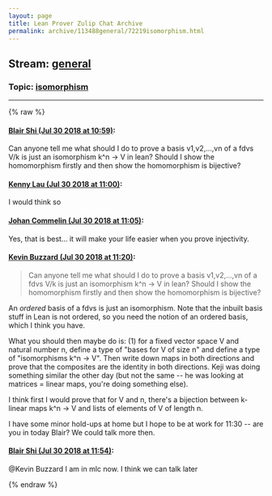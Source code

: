 ```yaml
---
layout: page
title: Lean Prover Zulip Chat Archive 
permalink: archive/113488general/72219isomorphism.html
---
```


## Stream: [general](index.html)
### Topic: [isomorphism](72219isomorphism.html)

---


{% raw %}
#### [ Blair Shi (Jul 30 2018 at 10:59)](https://leanprover.zulipchat.com/#narrow/stream/113488-general/topic/isomorphism/near/130566051):
<p>Can anyone tell me what should I do to prove a basis v1,v2,...,vn of a fdvs V/k is just an isomorphism k^n -&gt; V in lean? Should I show the homomorphism firstly and then show the homomorphism is bijective?</p>

#### [ Kenny Lau (Jul 30 2018 at 11:00)](https://leanprover.zulipchat.com/#narrow/stream/113488-general/topic/isomorphism/near/130566059):
<p>I would think so</p>

#### [ Johan Commelin (Jul 30 2018 at 11:05)](https://leanprover.zulipchat.com/#narrow/stream/113488-general/topic/isomorphism/near/130566275):
<p>Yes, that is best... it will make your life easier when you prove injectivity.</p>

#### [ Kevin Buzzard (Jul 30 2018 at 11:20)](https://leanprover.zulipchat.com/#narrow/stream/113488-general/topic/isomorphism/near/130566917):
<blockquote>
<p>Can anyone tell me what should I do to prove a basis v1,v2,...,vn of a fdvs V/k is just an isomorphism k^n -&gt; V in lean? Should I show the homomorphism firstly and then show the homomorphism is bijective?</p>
</blockquote>
<p>An <em>ordered</em> basis of a fdvs is just an isomorphism. Note that the inbuilt basis stuff in Lean is not ordered, so you need the notion of an ordered basis, which I think you have. </p>
<p>What you should then maybe do is: (1) for a fixed vector space V and natural number n, define a type of "bases for V of size n" and define a type of "isomorphisms k^n -&gt; V". Then write down maps in both directions and prove that the composites are the identity in both directions. Keji was doing something similar the other day (but not the same -- he was looking at matrices = linear maps, you're doing something else). </p>
<p>I think first I would prove that for V and n, there's a bijection between k-linear maps k^n -&gt; V and lists of elements of V of length n.</p>
<p>I have some minor hold-ups at home but I hope to be at work for 11:30 -- are you in today Blair? We could talk more then.</p>

#### [ Blair Shi (Jul 30 2018 at 11:54)](https://leanprover.zulipchat.com/#narrow/stream/113488-general/topic/isomorphism/near/130568215):
<p><span class="user-mention" data-user-id="110038">@Kevin Buzzard</span> I am in mlc now. I think we can talk later</p>


{% endraw %}
